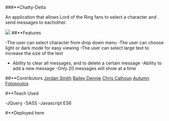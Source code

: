 ###**Chatty-Delta

An application that allows Lord of the Ring fans to select a character and send messages to eachother.

![](Animated%20GIF-downsized.gif)
##**Features

-The user can select character from drop down menu 
-The user can choose light or dark mode for easy viewing
-The user can select large text to increase the size of the text
- Ability to clear all messages, and to delete a certain message
-Ability to add a new message
-Only 20 messages will show at a time 

##**Contributors
[Jordan Smith](https://github.com/JSmith989)
[Bailey Dennie](https://github.com/BaileyEDennis)
[Chris Calhoun](https://github.com/chris-calhoun)
[Autumn Fotopoulos](https://github.com/AutumnFoto)

#**Teach Used

-JQuery
-SASS
-Javascript ES6

#**Deployed here


